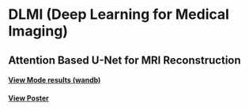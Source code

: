 # DLMI (Deep Learning for Medical Imaging)

## Attention Based U-Net for MRI Reconstruction

#### [View Mode results (wandb)](https://wandb.ai/qiangzhaoatwandb/Exercise3/reports/Exercise-3--Vmlldzo4MTU5OTg5?accessToken=5ye7yshkvv9yx2yhqhz58zr8jhnnhrcbcij85apmay21ggodn6wro04o8jng55oi)

#### [View Poster](https://github.com/gnaiqoahz/DLMI/blob/main/poster/Poster.pdf)

